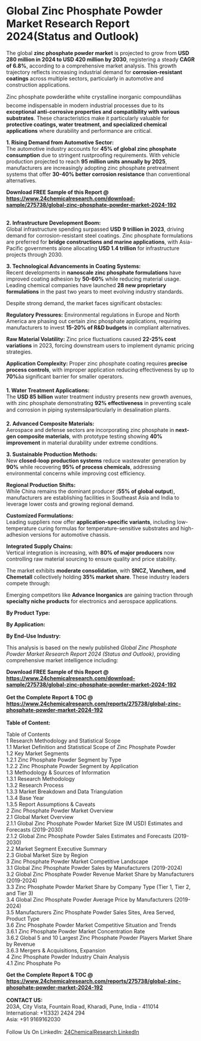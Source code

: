 <h1>Global Zinc Phosphate Powder Market Research Report 2024(Status and Outlook)</h1><p>The global <strong>zinc phosphate powder market</strong> is projected to grow from <strong>USD 280 million in 2024 to USD 420 million by 2030</strong>, registering a steady <strong>CAGR of 6.8%</strong>, according to a comprehensive market analysis. This growth trajectory reflects increasing industrial demand for <strong>corrosion-resistant coatings</strong> across multiple sectors, particularly in automotive and construction applications.</p><p>Zinc phosphate powderâthe white crystalline inorganic compoundâhas become indispensable in modern industrial processes due to its <strong>exceptional anti-corrosive properties and compatibility with various substrates</strong>. These characteristics make it particularly valuable for <strong>protective coatings, water treatment, and specialized chemical applications</strong> where durability and performance are critical.</p><p><strong>1. Rising Demand from Automotive Sector:</strong><br>
The automotive industry accounts for <strong>45% of global zinc phosphate consumption</strong> due to stringent rustproofing requirements. With vehicle production projected to reach <strong>95 million units annually by 2025</strong>, manufacturers are increasingly adopting zinc phosphate pretreatment systems that offer <strong>30-40% better corrosion resistance</strong> than conventional alternatives.</p><div><b>Download FREE Sample of this Report @ 
            <a href="https://www.24chemicalresearch.com/download-sample/275738/global-zinc-phosphate-powder-market-2024-192">
            https://www.24chemicalresearch.com/download-sample/275738/global-zinc-phosphate-powder-market-2024-192</a></b></div><br><p><strong>2. Infrastructure Development Boom:</strong><br>
Global infrastructure spending surpassed <strong>USD 9 trillion in 2023</strong>, driving demand for corrosion-resistant steel coatings. Zinc phosphate formulations are preferred for <strong>bridge constructions and marine applications</strong>, with Asia-Pacific governments alone allocating <strong>USD 1.4 trillion</strong> for infrastructure projects through 2030.</p><p><strong>3. Technological Advancements in Coating Systems:</strong><br>
Recent developments in <strong>nanoscale zinc phosphate formulations</strong> have improved coating adhesion by <strong>50-60%</strong> while reducing material usage. Leading chemical companies have launched <strong>28 new proprietary formulations</strong> in the past two years to meet evolving industry standards.</p><p>Despite strong demand, the market faces significant obstacles:</p><p><strong>Regulatory Pressures:</strong> Environmental regulations in Europe and North America are phasing out certain zinc phosphate applications, requiring manufacturers to invest <strong>15-20% of R&amp;D budgets</strong> in compliant alternatives.</p><p><strong>Raw Material Volatility:</strong> Zinc price fluctuations caused <strong>22-25% cost variations</strong> in 2023, forcing downstream users to implement dynamic pricing strategies.</p><p><strong>Application Complexity:</strong> Proper zinc phosphate coating requires <strong>precise process controls</strong>, with improper application reducing effectiveness by up to <strong>70%</strong>âa significant barrier for smaller operators.</p><p><strong>1. Water Treatment Applications:</strong><br>
The <strong>USD 85 billion</strong> water treatment industry presents new growth avenues, with zinc phosphate demonstrating <strong>92% effectiveness</strong> in preventing scale and corrosion in piping systemsâparticularly in desalination plants.</p><p><strong>2. Advanced Composite Materials:</strong><br>
Aerospace and defense sectors are incorporating zinc phosphate in <strong>next-gen composite materials</strong>, with prototype testing showing <strong>40% improvement</strong> in material durability under extreme conditions.</p><p><strong>3. Sustainable Production Methods:</strong><br>
New <strong>closed-loop production systems</strong> reduce wastewater generation by <strong>90%</strong> while recovering <strong>95% of process chemicals</strong>, addressing environmental concerns while improving cost efficiency.</p><p><strong>Regional Production Shifts:</strong><br>
	While China remains the dominant producer (<strong>55% of global output</strong>), manufacturers are establishing facilities in Southeast Asia and India to leverage lower costs and growing regional demand.</p><p><strong>Customized Formulations:</strong><br>
	Leading suppliers now offer <strong>application-specific variants</strong>, including low-temperature curing formulas for temperature-sensitive substrates and high-adhesion versions for automotive chassis.</p><p><strong>Integrated Supply Chains:</strong><br>
	Vertical integration is increasing, with <strong>80% of major producers</strong> now controlling raw material sourcing to ensure quality and price stability.</p><p>The market exhibits <strong>moderate consolidation</strong>, with <strong>SNCZ, Vanchem, and Chemetall</strong> collectively holding <strong>35% market share</strong>. These industry leaders compete through:</p><p>Emerging competitors like <strong>Advance Inorganics</strong> are gaining traction through <strong>specialty niche products</strong> for electronics and aerospace applications.</p><p><strong>By Product Type:</strong></p><p><strong>By Application:</strong></p><p><strong>By End-Use Industry:</strong></p><p>This analysis is based on the newly published <em>Global Zinc Phosphate Powder Market Research Report 2024 (Status and Outlook)</em>, providing comprehensive market intelligence including:</p><div><b>Download FREE Sample of this Report @ 
            <a href="https://www.24chemicalresearch.com/download-sample/275738/global-zinc-phosphate-powder-market-2024-192">
            https://www.24chemicalresearch.com/download-sample/275738/global-zinc-phosphate-powder-market-2024-192</a></b></div><br><div><b>Get the Complete Report & TOC @ 
            <a href="https://www.24chemicalresearch.com/reports/275738/global-zinc-phosphate-powder-market-2024-192">
            https://www.24chemicalresearch.com/reports/275738/global-zinc-phosphate-powder-market-2024-192</a></b></div><br>
            <b>Table of Content:</b><p>Table of Contents<br />
1 Research Methodology and Statistical Scope<br />
1.1 Market Definition and Statistical Scope of Zinc Phosphate Powder<br />
1.2 Key Market Segments<br />
1.2.1 Zinc Phosphate Powder Segment by Type<br />
1.2.2 Zinc Phosphate Powder Segment by Application<br />
1.3 Methodology & Sources of Information<br />
1.3.1 Research Methodology<br />
1.3.2 Research Process<br />
1.3.3 Market Breakdown and Data Triangulation<br />
1.3.4 Base Year<br />
1.3.5 Report Assumptions & Caveats<br />
2 Zinc Phosphate Powder Market Overview<br />
2.1 Global Market Overview<br />
2.1.1 Global Zinc Phosphate Powder Market Size (M USD) Estimates and Forecasts (2019-2030)<br />
2.1.2 Global Zinc Phosphate Powder Sales Estimates and Forecasts (2019-2030)<br />
2.2 Market Segment Executive Summary<br />
2.3 Global Market Size by Region<br />
3 Zinc Phosphate Powder Market Competitive Landscape<br />
3.1 Global Zinc Phosphate Powder Sales by Manufacturers (2019-2024)<br />
3.2 Global Zinc Phosphate Powder Revenue Market Share by Manufacturers (2019-2024)<br />
3.3 Zinc Phosphate Powder Market Share by Company Type (Tier 1, Tier 2, and Tier 3)<br />
3.4 Global Zinc Phosphate Powder Average Price by Manufacturers (2019-2024)<br />
3.5 Manufacturers Zinc Phosphate Powder Sales Sites, Area Served, Product Type<br />
3.6 Zinc Phosphate Powder Market Competitive Situation and Trends<br />
3.6.1 Zinc Phosphate Powder Market Concentration Rate<br />
3.6.2 Global 5 and 10 Largest Zinc Phosphate Powder Players Market Share by Revenue<br />
3.6.3 Mergers & Acquisitions, Expansion<br />
4 Zinc Phosphate Powder Industry Chain Analysis<br />
4.1 Zinc Phosphate Po</p><div><b>Get the Complete Report & TOC @ 
            <a href="https://www.24chemicalresearch.com/reports/275738/global-zinc-phosphate-powder-market-2024-192">
            https://www.24chemicalresearch.com/reports/275738/global-zinc-phosphate-powder-market-2024-192</a></b></div><br><b>CONTACT US:</b><br>
            203A, City Vista, Fountain Road, Kharadi, Pune, India - 411014<br>
            International: +1(332) 2424 294<br>
            Asia: +91 9169162030 <br><br>
            Follow Us On LinkedIn: <a href="https://www.linkedin.com/company/24chemicalresearch/">24ChemicalResearch LinkedIn</a>